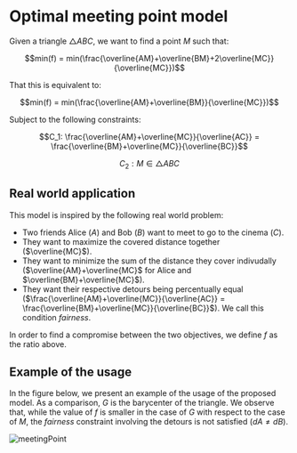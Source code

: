 # Optimal meeting point model

Given a triangle $△ABC$, we want to find a point $M$ such that:

$$min(f) = min(\frac{\overline{AM}+\overline{BM}+2\overline{MC}}{\overline{MC}})$$

That this is equivalent to:

$$min(f) = min(\frac{\overline{AM}+\overline{BM}}{\overline{MC}})$$

Subject to the following constraints:

$$C_1: \frac{\overline{AM}+\overline{MC}}{\overline{AC}} = \frac{\overline{BM}+\overline{MC}}{\overline{BC}}$$

$$C_2: M \in △ABC$$

## Real world application

This model is inspired by the following real world problem:

- Two friends Alice ($A$) and Bob ($B$) want to meet to go to the cinema ($C$).
- They want to maximize the covered distance together ($\overline{MC}$).
- They want to minimize the sum of the distance they cover indivudally ($\overline{AM}+\overline{MC}$ for Alice and $\overline{BM}+\overline{MC}$).
- They want their respective detours being percentually equal ($\frac{\overline{AM}+\overline{MC}}{\overline{AC}} = \frac{\overline{BM}+\overline{MC}}{\overline{BC}}$). We call this condition $\textit{fairness}$.

In order to find a compromise between the two objectives, we define $f$ as the ratio above.

## Example of the usage

In the figure below, we present an example of the usage of the proposed model. As a comparison, $G$ is the barycenter of the triangle. We observe that, while the value of $f$ is smaller in the case of $G$ with respect to the case of $M$, the $\textit{fairness}$ constraint involving the detours is not satisfied ($dA \neq dB$).

![meetingPoint](https://github.com/user-attachments/assets/c59dccf7-974e-49c3-9a30-8d4c3106a9fa)

